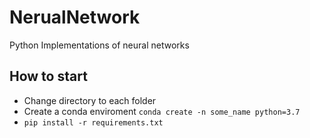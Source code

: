 # NerualNetwork
Python Implementations of neural networks

## How to start
- Change directory to each folder
- Create a conda enviroment `conda create -n some_name python=3.7`
- `pip install -r requirements.txt`
